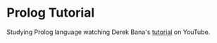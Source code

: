 # Prolog Tutorial
Studying Prolog language watching Derek Bana's <a href="https://www.youtube.com/watch?v=SykxWpFwMGs">tutorial</a> on YouTube.

